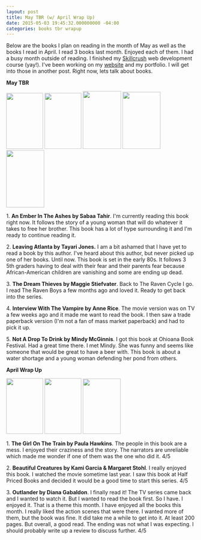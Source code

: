 ```yaml
---
layout: post
title: May TBR (w/ April Wrap Up)
date: 2015-05-03 19:45:32.000000000 -04:00
categories: books tbr wrapup
---
```

<p style="text-align: left;">Below are the books I plan on reading in the month of May as well as the books I read in April. I read 3 books last month. Enjoyed each of them. I had a busy month outside of reading. I finished my <a href="http://skillcrush.com" target="_blank">Skillcrush</a> web development course (yay!). I've been working on my <a href="http://cherielampley.com" target="_blank">website</a> and my portfolio. I will get into those in another post. Right now, lets talk about books.</p>
<p style="text-align: left;"><strong>May TBR</strong></p>
<p style="text-align: left;"><img class="alignnone" src="http://images.abovethetreeline.com/ea/RH/images/jacket_covers/original/9781595148032_ce022.jpg?width=1000" alt="" width="98" height="149" /> <img class="alignnone" src="http://ecx.images-amazon.com/images/I/51UI35WLeQL._SX308_BO1,204,203,200_.jpg" alt="" width="98" height="149" /> <img class="alignnone" src="http://images.abovethetreeline.com/ea/SC/images/jacket_covers/original/9780545424943.jpeg?width=1000" alt="" width="102" height="154" /> <img class="alignnone" src="http://images.abovethetreeline.com/ea/RH/images/jacket_covers/original/9780345337665_35398.jpg?width=1000f" alt="" width="101" height="152" /> <img class="alignnone" src="http://images.abovethetreeline.com/ea/HC/images/jacket_covers/original/9780062198501_8a863.jpg?width=1000" alt="" width="101" height="153" /></p>
<p style="text-align: left;">1. <strong>An Ember In The Ashes by Sabaa Tahir</strong>. I'm currently reading this book right now. It follows the story of a young woman that will do whatever it takes to free her brother. This book has a lot of hype surrounding it and I'm ready to continue reading it.</p>
<p style="text-align: left;">2. <strong>Leaving Atlanta by Tayari Jones.</strong> I am a bit ashamed that I have yet to read a book by this author. I've heard about this author, but never picked up one of her books. Until now. This book is set in the early 80s. It follows 3 5th graders having to deal with their fear and their parents fear because African-American children are vanishing and some are ending up dead.</p>
<p style="text-align: left;">3. <strong>The Dream Thieves by Maggie Stiefvater</strong>. Back to The Raven Cycle I go. I read The Raven Boys a few months ago and loved it. Ready to get back into the series.</p>
<p style="text-align: left;">4. <strong>Interview With The Vampire by Anne Rice</strong>. The movie version was on TV a few weeks ago and it made me want to read the book. I then saw a trade paperback version (I'm not a fan of mass market paperback) and had to pick it up.</p>
<p style="text-align: left;">5. <strong>Not A Drop To Drink by Mindy McGinnis</strong>. I got this book at Ohioana Book Festival. Had a great time there. I met Mindy. She was funny and seems like someone that would be great to have a beer with. This book is about a water shortage and a young woman defending her pond from others.</p>
<p style="text-align: left;"><strong>April Wrap Up</strong></p>
<p style="text-align: left;"><img class="alignnone" src="http://images.abovethetreeline.com/ea/RH/images/jacket_covers/original/9781594633669_f40a4.jpg?width=1000" alt="" width="98" height="148" /> <img class="alignnone" src="http://images.abovethetreeline.com/ea/TW/images/jacket_covers/original/9780316042673.JPG?width=1000" alt="" width="98" height="148" /> <img class="alignnone" src="http://images.abovethetreeline.com/ea/RH/images/jacket_covers/original/9780385319959_f0748.jpg?width=1000" alt="" width="101" height="147" /></p>
<p style="text-align: left;">1. <strong>The Girl On The Train by Paula Hawkins</strong>. The people in this book are a mess. I enjoyed their craziness and the story. The narrators are unreliable which made me wonder if one of them was the one who did it. 4/5</p>
<p style="text-align: left;">2. <strong>Beautiful Creatures by Kami Garcia &amp; Margaret Stohl</strong>. I really enjoyed this book. I watched the movie sometime last year. I saw this book at Half Priced Books and decided it would be a good time to start this series. 4/5</p>
<p style="text-align: left;">3. <strong>Outlander by Diana Gabaldon</strong>. I finally read it! The TV series came back and I wanted to watch it. But I wanted to read the book first. So I have. I enjoyed it. That is a theme this month. I have enjoyed all the books this month. I really liked the action scenes that were there. I wanted more of them, but the book was fine. It did take me a while to get into it. At least 200 pages. But overall, a good read. The ending was not what I was expecting. I should probably write up a review to discuss further. 4/5</p>
